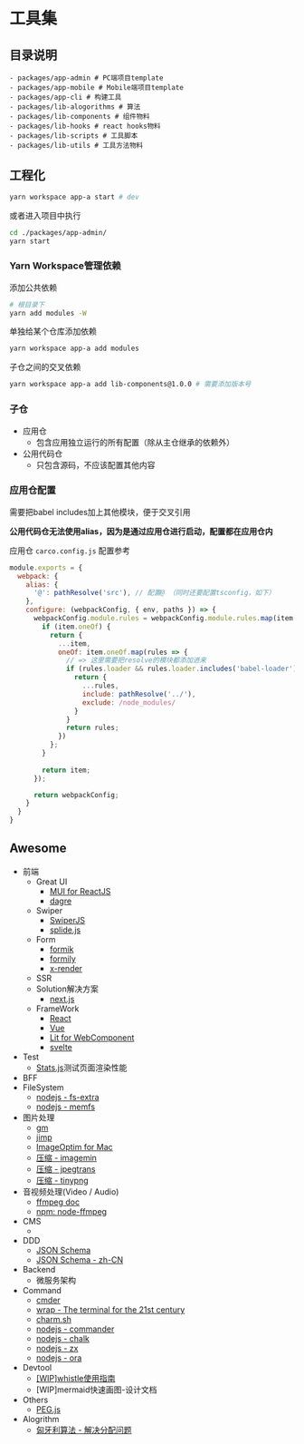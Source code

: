 # 工具集

## 目录说明

```text
- packages/app-admin # PC端项目template
- packages/app-mobile # Mobile端项目template
- packages/app-cli # 构建工具
- packages/lib-alogorithms # 算法
- packages/lib-components # 组件物料
- packages/lib-hooks # react hooks物料
- packages/lib-scripts # 工具脚本
- packages/lib-utils # 工具方法物料
```

## 工程化

```bash
yarn workspace app-a start # dev
```

或者进入项目中执行

```bash
cd ./packages/app-admin/
yarn start
```

### Yarn Workspace管理依赖

添加公共依赖

```bash
# 根目录下
yarn add modules -W
```

单独给某个仓库添加依赖

```bash
yarn workspace app-a add modules
```

子仓之间的交叉依赖

```bash
yarn workspace app-a add lib-components@1.0.0 # 需要添加版本号
```

### 子仓

* 应用仓
  * 包含应用独立运行的所有配置（除从主仓继承的依赖外）
* 公用代码仓
  * 只包含源码，不应该配置其他内容

### 应用仓配置

需要把babel includes加上其他模块，便于交叉引用

**公用代码仓无法使用alias，因为是通过应用仓进行启动，配置都在应用仓内**

应用仓 `carco.config.js` 配置参考

```js
module.exports = {
  webpack: {
    alias: {
      '@': pathResolve('src'), // 配置@ （同时还要配置tsconfig，如下）
    },
    configure: (webpackConfig, { env, paths }) => {
      webpackConfig.module.rules = webpackConfig.module.rules.map(item => {
        if (item.oneOf) {
          return {
            ...item,
            oneOf: item.oneOf.map(rules => {
              // => 这里需要把resolve的模块都添加进来
              if (rules.loader && rules.loader.includes('babel-loader')) {
                return {
                  ...rules,
                  include: pathResolve('../'),
                  exclude: /node_modules/
                }
              }
              return rules;
            })
          };
        }
        
        return item;
      });

      return webpackConfig;
    }
  }
}
```

## Awesome

* 前端
  * Great UI
    * [MUI for ReactJS](https://mui.com/)
    * [dagre](https://github.com/dagrejs/dagre)
  * Swiper
    * [SwiperJS](https://swiperjs.com/get-started)
    * [splide.js](https://splidejs.com/)
  * Form
    * [formik](https://formik.org/docs/overview)
    * [formily](https://formilyjs.org/)
    * [x-render](https://x-render.gitee.io/form-render/advanced/measure)
  * SSR
  * Solution解决方案
    * [next.js](https://nextjs.org/)
  * FrameWork
    * [React]()
    * [Vue]()
    * [Lit for WebComponent](https://lit.dev/)
    * [svelte](https://svelte.dev/tutorial/basics)
* Test
  * [Stats.js](https://github.com/mrdoob/stats.js)测试页面渲染性能
* BFF
* FileSystem
  * [nodejs - fs-extra](https://www.npmjs.com/package/fs-extra)
  * [nodejs - memfs](https://www.npmjs.com/package/memfs)
* 图片处理
  * [gm](https://www.npmjs.com/package/gm)
  * [jimp](https://github.com/oliver-moran/jimp)
  * [ImageOptim for Mac](https://imageoptim.com/mac)
  * [压缩 - imagemin](https://github.com/imagemin)
  * [压缩 - jpegtrans](https://github.com/imagemin/jpegtran-bin)
  * [压缩 - tinypng](https://tinypng.com/)
* 音视频处理(Video / Audio)
  * [ffmpeg doc](http://ffmpeg.org/)
  * [npm: node-ffmpeg](https://www.npmjs.com/package/ffmpeg)
* CMS
  * []()
* DDD
  * [JSON Schema](https://json-schema.org/understanding-json-schema/)
  * [JSON Schema - zh-CN](https://json-schema.apifox.cn/)
* Backend
  * 微服务架构
* Command
  * [cmder]()
  * [wrap - The terminal for the 21st century](https://www.warp.dev/)
  * [charm.sh](https://charm.sh/)
  * [nodejs - commander](https://github.com/tj/commander.js/blob/HEAD/Readme_zh-CN.md)
  * [nodejs - chalk](https://www.npmjs.com/package/chalk)
  * [nodejs - zx](https://www.npmjs.com/package/zx)
  * [nodejs - ora](https://www.npmjs.com/package/ora)
* Devtool
  * [[WIP]whistle使用指南](./packages/doc/articles/tools/whistle_handbook.md)
  * [WIP]mermaid快速画图-设计文档
* Others
  * [PEG.js](https://pegjs.org/documentation)
* Alogrithm
  * [匈牙利算法 - 解决分配问题](https://zh.wikipedia.org/wiki/%E5%8C%88%E7%89%99%E5%88%A9%E7%AE%97%E6%B3%95)
